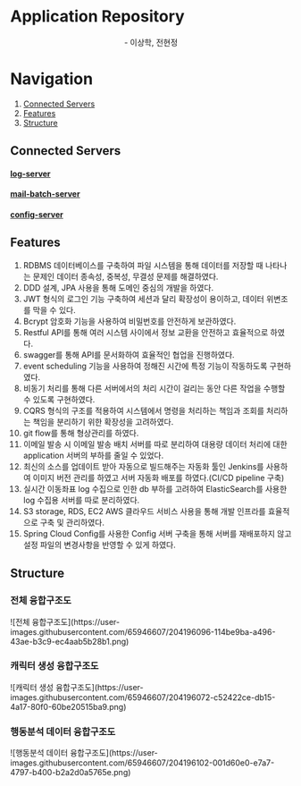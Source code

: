 <h1>Application Repository</h1>
<p align='center'>- 이상학, 전현정</p>

# Navigation
1. [Connected Servers](#connected-servers)
2. [Features](#features)
3. [Structure](#structure)

## Connected Servers
<h4><a href="https://github.com/Purple-Print/log-server">log-server</a></h4>
<h4><a href="https://github.com/Purple-Print/PurplePrintMailBatchServer">mail-batch-server</a></h4>
<h4><a href="https://github.com/Purple-Print/purpleprintConfig">config-server</a></h4>

## Features
1. RDBMS 데이터베이스를 구축하여 파일 시스템을 통해 데이터를 저장할 때 나타나는 문제인 데이터 종속성, 중복성, 무결성 문제를 해결하였다.
2. DDD 설계, JPA 사용을 통해 도메인 중심의 개발을 하였다.
3. JWT 형식의 로그인 기능 구축하여 세션과 달리 확장성이 용이하고, 데이터 위변조를 막을 수 있다.
4. Bcrypt 암호화 기능을 사용하여 비밀번호를 안전하게 보관하였다.
5. Restful API를 통해 여러 시스템 사이에서 정보 교환을 안전하고 효율적으로 하였다.
6. swagger를 통해 API를 문서화하여 효율적인 협업을 진행하였다.
7. event scheduling 기능을 사용하여 정해진 시간에 특정 기능이 작동하도록 구현하였다.
8. 비동기 처리를 통해 다른 서버에서의 처리 시간이 걸리는 동안 다른 작업을 수행할 수 있도록 구현하였다.
9. CQRS 형식의 구조를 적용하여 시스템에서 명령을 처리하는 책임과 조회를 처리하는 책임을 분리하기 위한 확장성을 고려하였다.
10. git flow를 통해 형상관리를 하였다.
11. 이메일 발송 시 이메일 발송 배치 서버를 따로 분리하여 대용량 데이터 처리에 대한 application 서버의 부하를 줄일 수 있었다.
12. 최신의 소스를 업데이트 받아 자동으로 빌드해주는 자동화 툴인 Jenkins를 사용하여 이미지 버전 관리를 하였고 서버 자동화 배포를 하였다.(CI/CD pipeline 구축)
13. 실시간 이동좌표 log 수집으로 인한 db 부하를 고려하여 ElasticSearch를 사용한 log 수집용 서버를 따로 분리하였다.
14. S3 storage, RDS, EC2 AWS 클라우드 서비스 사용을 통해 개발 인프라를 효율적으로 구축 및 관리하였다.
15. Spring Cloud Config를 사용한 Config 서버 구축을 통해 서버를 재배포하지 않고 설정 파일의 변경사항을 반영할 수 있게 하였다.

## Structure

<h3>전체 융합구조도</h3>
![전체 융합구조도](https://user-images.githubusercontent.com/65946607/204196096-114be9ba-a496-43ae-b3c9-ec4aab5b28b1.png)

<h3>캐릭터 생성 융합구조도</h3>
![캐릭터 생성 융합구조도](https://user-images.githubusercontent.com/65946607/204196072-c52422ce-db15-4a17-80f0-60be20515ba9.png)

<h3>행동분석 데이터 융합구조도</h3>
![행동분석 데이터 융합구조도](https://user-images.githubusercontent.com/65946607/204196102-001d60e0-e7a7-4797-b400-b2a2d0a5765e.png)
